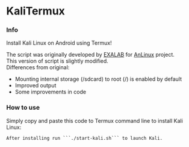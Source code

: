 # KaliTermux
### Info
Install Kali Linux on Android using Termux!

The script was originally developed by <a href="https://github.com/EXALAB">EXALAB</a> for <a href="https://github.com/EXALAB/AnLinux-App">AnLinux</a> project.</br>
This version of script is slightly modified.</br>
Differences from original:
- Mounting internal storage (/sdcard) to root (/) is enabled by default
- Improved output
- Some improvements in code
### How to use
Simply copy and paste this code to Termux command line to install Kali Linux:<br/>
```$pkg install wget proot -y && wget https://raw.githubusercontent.com/Cr0DiX666H4XOR/Termux-Kali/master/InstallKali.sh && bash InstallKali.sh
After installing run ```./start-kali.sh``` to launch Kali.
